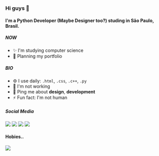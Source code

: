 ### Hi guys 👋

#### I'm a Python Developer (Maybe Designer too?) studing in São Paulo, Brasil.

##### NOW

- ✨ I'm studying computer science
- 🥳 Planning my portfolio

##### BIO

- ⚙️ I use daily: `.html`, `.css`, `.c++`, `.py`
- 🌱 I'm not working
- 💬 Ping me about **design**, **development**
- ⚡️ Fun fact: I'm not human


##### Social Media

<div> 
  <a href="https://instagram.com/viniciuscanutx" target="_blank"><img src="https://img.shields.io/badge/-Instagram-%23E4405F?style=for-the-badge&logo=instagram&logoColor=white" target="_blank"></a>
 	<a href="https://www.twitter.com/viniciuscanutx" target="_blank"><img src="https://img.shields.io/badge/Twitter-1DA1F2?style=for-the-badge&logo=twitter&logoColor=white" target="_blank"></a>
  <a href = "mailto:viniciuscanutmz@gmail.com"><img src="https://img.shields.io/badge/-Gmail-%23333?style=for-the-badge&logo=gmail&logoColor=white" target="_blank"></a>
  <a href="https://www.linkedin.com/in/viniciuscanuto/" target="_blank"><img src="https://img.shields.io/badge/-LinkedIn-%230077B5?style=for-the-badge&logo=linkedin&logoColor=white" target="_blank"></a>
  </div>
  
  #### Hobies..
  <div>
    <a href="https://www.artstation.com/viniciuscanutx" target="_blank"><img src="https://img.shields.io/badge/-My%20Artstation-black?style=for-the-badge&logo=artstation" target="_blank"></a>
</div>
